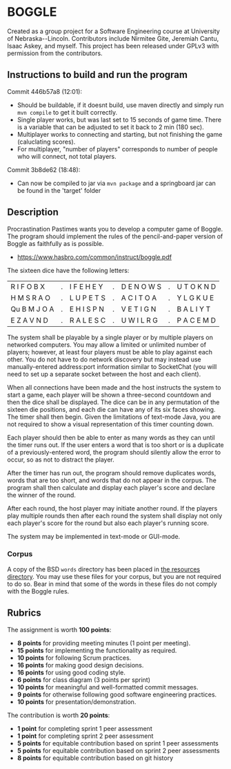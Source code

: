 #   BOGGLE

Created as a group project for a Software Engineering course at University of Nebraska--Lincoln. Contributors include Nirmitee Gite, Jeremiah Cantu, Isaac Askey, and myself. This project has been released under GPLv3 with permission from the contributors.

##  Instructions to build and run the program

Commit 446b57a8 (12:01):
- Should be buildable, if it doesnt build, use maven directly and simply run
`mvn compile` to get it built correctly.
- Single player works, but was last set to 15 seconds of game time. There is a 
variable that can be adjusted to set it back to 2 min (180 sec). 
- Multiplayer works to connecting and starting, but not finishing the game
(caluclating scores). 
- For multiplayer, "number of players" corresponds to number of people who will
connect, not total players.

Commit 3b8de62 (18:48):
- Can now be compiled to jar via `mvn package` and a springboard jar can be found
in the 'target' folder

##  Description

Procrastination Pastimes wants you to develop a computer game of Boggle.  The
program should implement the rules of the pencil-and-paper version of Boggle
as faithfully as is possible.

-   <https://www.hasbro.com/common/instruct/boggle.pdf>

The sixteen dice have the following letters:

|   | |   | |   | |   |
| - | - | - | - | - | - | - |
| R I F O B X  | . | I F E H E Y | . | D E N O W S | . | U T O K N D |
| H M S R A O  | . | L U P E T S | . | A C I T O A | . | Y L G K U E |
| Qu B M J O A | . | E H I S P N | . | V E T I G N | . | B A L I Y T |
| E Z A V N D  | . | R A L E S C | . | U W I L R G | . | P A C E M D |

The system shall be playable by a single player or by multiple players on
networked computers. You may allow a limited or unlimited number of players;
however, at least four players must be able to play against each other. You
do not have to do network discovery but may instead use manually-entered
address:port information similar to SocketChat (you will need to set up a
separate socket between the host and each client).

When all connections have been made and the host instructs the system to start
a game, each player will be shown a three-second countdown and then the dice
shall be displayed. The dice can be in any permutation of the sixteen die
positions, and each die can have any of its six faces showing.  The timer
shall then begin.  Given the limitations of text-mode Java, you are not
required to show a visual representation of this timer counting down.

Each player should then be able to enter as many words as they can until the
timer runs out. If the user enters a word that is too short or is a duplicate
of a previously-entered word, the program should silently allow the error to
occur, so as not to distract the player.

After the timer has run out, the program should remove duplicates words, words
that are too short, and words that do not appear in the corpus.  The program
shall then calculate and display each player's score and declare the winner
of the round.

After each round, the host player may initiate another round. If the players
play multiple rounds then after each round the system shall display not only
each player's score for the round but also each player's running score.

The system may be implemented in text-mode or GUI-mode.

### Corpus

A copy of the BSD `words` directory has been placed in [the resources
directory](src/main/resources/words/). You may use these files for your corpus,
but you are not required to do so. Bear in mind that some of the words in these
files do not comply with the Boggle rules.

##  Rubrics

The assignment is worth **100 points**:

-   **8 points** for providing meeting minutes (1 point per meeting).
-   **15 points** for implementing the functionality as required.
-   **10 points** for following Scrum practices.
-   **16 points** for making good design decisions.
-   **16 points** for using good coding style.
-   **6 points** for class diagram (3 points per sprint)
-   **10 points** for meaningful and well-formatted commit messages.
-   **9 points** for otherwise following good software engineering practices.
-   **10 points** for presentation/demonstration.

The contribution is worth **20 points**:

-   **1 point** for completing sprint 1 peer assessment
-   **1 point** for completing sprint 2 peer assessment
-   **5 points** for equitable contribution based on sprint 1 peer assessments
-   **5 points** for equitable contribution based on sprint 2 peer assessments
-   **8 points** for equitable contribution based on git history
